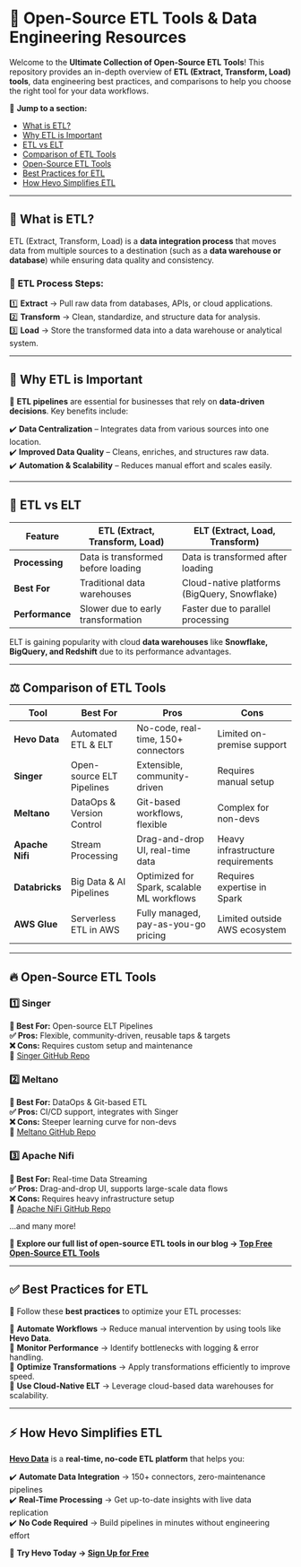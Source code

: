 # 🚀 Open-Source ETL Tools & Data Engineering Resources  

Welcome to the **Ultimate Collection of Open-Source ETL Tools**! This repository provides an in-depth overview of **ETL (Extract, Transform, Load) tools**, data engineering best practices, and comparisons to help you choose the right tool for your data workflows.  

🔗 **Jump to a section:**  
- [What is ETL?](#-what-is-etl)  
- [Why ETL is Important](#-why-etl-is-important)  
- [ETL vs ELT](#-etl-vs-elt)  
- [Comparison of ETL Tools](#-comparison-of-etl-tools)  
- [Open-Source ETL Tools](#-open-source-etl-tools)  
- [Best Practices for ETL](#-best-practices-for-etl)  
- [How Hevo Simplifies ETL](#-how-hevo-simplifies-etl)
---

## 📌 What is ETL?  

ETL (Extract, Transform, Load) is a **data integration process** that moves data from multiple sources to a destination (such as a **data warehouse or database**) while ensuring data quality and consistency.  

### 🔹 **ETL Process Steps:**  
1️⃣ **Extract** → Pull raw data from databases, APIs, or cloud applications.  
2️⃣ **Transform** → Clean, standardize, and structure data for analysis.  
3️⃣ **Load** → Store the transformed data into a data warehouse or analytical system.  

---

## 🌟 Why ETL is Important  

🚀 **ETL pipelines** are essential for businesses that rely on **data-driven decisions**. Key benefits include:  

✔️ **Data Centralization** – Integrates data from various sources into one location.  
✔️ **Improved Data Quality** – Cleans, enriches, and structures raw data.  
✔️ **Automation & Scalability** – Reduces manual effort and scales easily.  

---

## 🔄 ETL vs ELT  

| Feature          | ETL (Extract, Transform, Load) | ELT (Extract, Load, Transform) |
|-----------------|--------------------------------|--------------------------------|
| **Processing**  | Data is transformed before loading | Data is transformed after loading |
| **Best For**    | Traditional data warehouses  | Cloud-native platforms (BigQuery, Snowflake) |
| **Performance** | Slower due to early transformation | Faster due to parallel processing |

ELT is gaining popularity with cloud **data warehouses** like **Snowflake, BigQuery, and Redshift** due to its performance advantages.

---

## ⚖️ Comparison of ETL Tools  

| Tool          | Best For                  | Pros                                | Cons                                |
|--------------|--------------------------|------------------------------------|------------------------------------|
| **Hevo Data**  | Automated ETL & ELT       | No-code, real-time, 150+ connectors | Limited on-premise support |
| **Singer**     | Open-source ELT Pipelines | Extensible, community-driven       | Requires manual setup |
| **Meltano**    | DataOps & Version Control | Git-based workflows, flexible      | Complex for non-devs |
| **Apache Nifi** | Stream Processing        | Drag-and-drop UI, real-time data   | Heavy infrastructure requirements |
| **Databricks** | Big Data & AI Pipelines   | Optimized for Spark, scalable ML workflows | Requires expertise in Spark |
| **AWS Glue**   | Serverless ETL in AWS     | Fully managed, pay-as-you-go pricing | Limited outside AWS ecosystem |

---

## 🔥 Open-Source ETL Tools  

### **1️⃣ Singer**  
**🔹 Best For:** Open-source ELT Pipelines  
**✅ Pros:** Flexible, community-driven, reusable taps & targets  
**❌ Cons:** Requires custom setup and maintenance  
🔗 [Singer GitHub Repo](https://github.com/singer-io)  

### **2️⃣ Meltano**  
**🔹 Best For:** DataOps & Git-based ETL  
**✅ Pros:** CI/CD support, integrates with Singer  
**❌ Cons:** Steeper learning curve for non-devs  
🔗 [Meltano GitHub Repo](https://github.com/meltano/meltano)  

### **3️⃣ Apache Nifi**  
**🔹 Best For:** Real-time Data Streaming  
**✅ Pros:** Drag-and-drop UI, supports large-scale data flows  
**❌ Cons:** Requires heavy infrastructure setup  
🔗 [Apache NiFi GitHub Repo](https://github.com/apache/nifi)  

…and many more!  

📌 **Explore our full list of open-source ETL tools in our blog → [Top Free Open-Source ETL Tools](https://hevodata.com/learn/top-free-open-source-etl-tools-to-consider/)**  

---

## ✅ Best Practices for ETL  

🚀 Follow these **best practices** to optimize your ETL processes:  

📌 **Automate Workflows** → Reduce manual intervention by using tools like **Hevo Data**.  
📌 **Monitor Performance** → Identify bottlenecks with logging & error handling.  
📌 **Optimize Transformations** → Apply transformations efficiently to improve speed.  
📌 **Use Cloud-Native ELT** → Leverage cloud-based data warehouses for scalability.  

---

## ⚡ How Hevo Simplifies ETL  

**[Hevo Data](https://hevodata.com/)** is a **real-time, no-code ETL platform** that helps you:  

✔️ **Automate Data Integration** → 150+ connectors, zero-maintenance pipelines  
✔️ **Real-Time Processing** → Get up-to-date insights with live data replication  
✔️ **No Code Required** → Build pipelines in minutes without engineering effort  

🚀 **Try Hevo Today → [Sign Up for Free](https://hevodata.com/)**  
